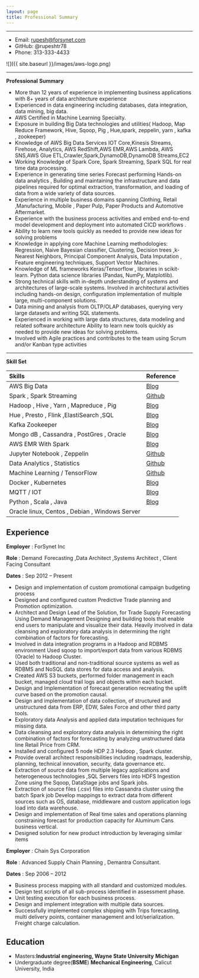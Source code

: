 ```yaml
---
layout: page
title: Professional Summary
---
```


-------------------     ----------------------------
- Email:                                     rupesh@forsynet.com
- GitHub:                                  @rupeshtr78
- Phone:                                   313-333-4433

![]({{ site.baseurl }}/images/aws-logo.png)

-------------------     ----------------------------

**Professional** **Summary** 

- More than 12 years of experience in implementing business applications with 8+ years of data architecture experience
- Experienced in data engineering including databases, data integration, data mining, big data.
- AWS Certified in Machine Learning Specialty. 
- Exposure in building Big Data technologies and utilities( Hadoop, Map Reduce Framework, Hive, Sqoop, Pig , Hue,spark, zeppelin, yarn , kafka , zookeeper)
- Knowledge of AWS Big Data Services IOT Core,Kinesis Streams, Firehose, Analytics, AWS RedShift,AWS EMR,AWS Lambda, AWS SNS,AWS Glue ETL,Crawler,Spark,DynamoDB,DynamoDB Streams,EC2 
- Working Knowledge of Spark Core, Spark Streaming, Spark SQL for real time data processing. 
- Experience in generating time series Forecast performing Hands-on data analytics , Building and maintaining the infrastructure and data pipelines required for  optimal extraction, transformation, and loading of data from a wide  variety of data sources.
- Experience in multiple business domains spanning Clothing, Retail ,Manufacturing, Mobile , Paper Pulp, Paper Products and Automotive Aftermarket.
- Experience with the business process activities and embed end-to-end model development and deployment into automated CICD workflows .
- Ability to learn new tools quickly as needed to provide new ideas for solving problems
- Knowledge in applying core Machine Learning methodologies: Regression, Naive Bayesian classifier, Clustering, Decision trees ,k-Nearest Neighbors, Principal Component Analysis, Data Imputation , Feature engineering techniques, Support Vector Machines.
- Knowledge of ML frameworks Keras/Tensorflow , libraries in scikit-learn. Python data science libraries (Pandas, NumPy, Matplotlib).
- Strong technical skills with in-depth understanding of systems and architectures of large-scale systems. Involved in architectural activities including hands-on design, configuration implementation of multiple large, multi-component solutions.
- Data mining and analysis from OLTP/OLAP databases, querying very large datasets and writing SQL statements.
- Experienced in working with large data structures, data modeling and related software architecture 
  Ability to learn new tools quickly as needed to provide new ideas for solving problems.
- Involved with Agile practices and contributes to the team using Scrum and/or Kanban type activities 

------

**Skill Set**

| Skills                                         | Reference                                                |
| :--------------------------------------------- | -------------------------------------------------------- |
| AWS Big Data                                   | [Blog](https://rupeshtr78.github.io/blog/)               |
| Spark , Spark Streaming                        | [Github](https://github.com/rupeshtr78/spark-streaming)  |
| Hadoop , Hive , Yarn , Mapreduce , Pig         | [Blog](https://rupeshtr78.github.io/blog/)               |
| Hue , Presto , Flink ,ElastiSearch ,SQL        | [Blog](https://rupeshtr78.github.io/blog/)               |
| Kafka Zookeeper                                | [Blog](https://rupeshtr78.github.io/blog/)               |
| Mongo dB , Cassandra , PostGres , Oracle       | [Blog](https://rupeshtr78.github.io/blog/)               |
| AWS EMR With Spark                             | [Blog](https://rupeshtr78.github.io/blog/)               |
| Jupyter Notebook , Zeppelin                    | [Github](https://github.com/rupeshtr78/machine_learning) |
| Data Analytics , Statistics                    | [Github](https://github.com/rupeshtr78/machine_learning) |
| Machine Learning / TensorFlow                  | [Github](https://github.com/rupeshtr78/machine_learning) |
| Docker , Kubernetes                            | [Blog](https://rupeshtr78.github.io/blog/)               |
| MQTT / IOT                                     | [Blog](https://rupeshtr78.github.io/blog/)               |
| Python , Scala , Java                          | [Blog](https://rupeshtr78.github.io/blog/)               |
| Oracle linux, Centos , Debian , Windows Server |                                                          |



Experience
----------

**Employer** : ForSynet Inc

**Role** : Demand  Forecasting ,Data Architect  ,Systems Architect ,  Client Facing Consultant 

**Dates** : Sep 2012 – Present 

- Design and implementation of custom promotional campaign budgeting process
- Designed and configured custom Predictive Trade planning and Promotion optimization. 
- Architect and Design Lead of the Solution, for Trade Supply Forecasting Using Demand Management 
  Designing and building tools that enable end users to manipulate and visualize their data.
  Heavily involved in data cleansing and exploratory data analysis in determining the right combination of factors for forecasting.
- Involved in data integration programs in a Hadoop and RDBMS environment Used sqoop to import/export data from various RDBMS (Oracle) to Hadoop Cluster.
- Used both traditional and non-traditional source systems as well as RDBMS and NoSQL data stores for data access and analysis.
- Created AWS S3 buckets, performed folder management in each bucket, managed cloud trail logs and objects within each bucket.
- Design and Implementation of forecast generation recreating the uplift curve based on the promotion causal.
- Design and implementation of data collection, of structured and unstructured data from ERP, EDW, Sales Force and other third party tools.
- Exploratory data Analysis and applied data imputation techniques for missing data.
- Data cleansing and exploratory data analysis in determining the right combination of factors for forecasting by analyzing unstructured data line Retail Price from CRM.
- Installed and configured 5 node HDP 2.3 Hadoop , Spark cluster.
- Provide overall architect responsibilities including roadmaps, leadership, planning, technical innovation, security, data governance etc.
- Extraction of source data from multiple legacy applications and heterogeneous technologies ,SQL Servers files into HDFS Ingestion Zone using the Sqoop, DataStage jobs and Spark jobs.
- Extraction of source files (.csv) files into Cassandra cluster using the batch Spark job 
  Develop mappings to extract data from different sources such as OS, database, middleware and custom application logs load into data warehouse.
- Design and implementation of Real time sales and operations planning constraining forecast for production capacity for Aluminum Cans business vertical. 
- Designed solution for new product introduction by leveraging similar items 

**Employer** : Chain Sys Corporation

**Role** : Advanced Supply Chain Planning , Demantra Consultant.

**Dates** : Sep 2006 – 2012

- Business process mapping with all standard and customized modules. 
- Design test scripts of all sub-process identified in assessment phase. 
- Unit testing execution for each business process. 
- Design and implement integration with multiple data sources. 
- Successfully implemented complex shipping with Trips forecasting, multi delivery points, container management and lot/serialization. Freight charge calculation. 



Education
---------

- Masters:**Industrial engineering, Wayne State University** **Michigan** 
- Undergraduate degree(**BSME**) **Mechanical Engineering**, Calicut University, India 